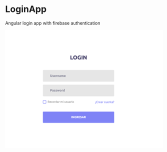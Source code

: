 # LoginApp

Angular login app with firebase authentication


![](https://github.com/Klerith/angular-login-demoapp/blob/master/src/assets/images/demo.png?raw=true)